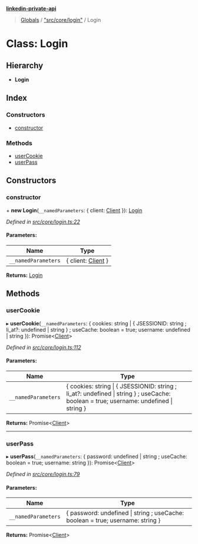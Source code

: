 **[linkedin-private-api](../README.md)**

> [Globals](../globals.md) / ["src/core/login"](../modules/_src_core_login_.md) / Login

# Class: Login

## Hierarchy

* **Login**

## Index

### Constructors

* [constructor](_src_core_login_.login.md#constructor)

### Methods

* [userCookie](_src_core_login_.login.md#usercookie)
* [userPass](_src_core_login_.login.md#userpass)

## Constructors

### constructor

\+ **new Login**(`__namedParameters`: { client: [Client](_src_core_client_.client.md)  }): [Login](_src_core_login_.login.md)

*Defined in [src/core/login.ts:22](https://github.com/cosiall/linkedin-private-api/blob/e4e3ce2/src/core/login.ts#L22)*

#### Parameters:

Name | Type |
------ | ------ |
`__namedParameters` | { client: [Client](_src_core_client_.client.md)  } |

**Returns:** [Login](_src_core_login_.login.md)

## Methods

### userCookie

▸ **userCookie**(`__namedParameters`: { cookies: string \| { JSESSIONID: string ; li_at?: undefined \| string  } ; useCache: boolean = true; username: undefined \| string  }): Promise<[Client](_src_core_client_.client.md)\>

*Defined in [src/core/login.ts:112](https://github.com/cosiall/linkedin-private-api/blob/e4e3ce2/src/core/login.ts#L112)*

#### Parameters:

Name | Type |
------ | ------ |
`__namedParameters` | { cookies: string \| { JSESSIONID: string ; li_at?: undefined \| string  } ; useCache: boolean = true; username: undefined \| string  } |

**Returns:** Promise<[Client](_src_core_client_.client.md)\>

___

### userPass

▸ **userPass**(`__namedParameters`: { password: undefined \| string ; useCache: boolean = true; username: string  }): Promise<[Client](_src_core_client_.client.md)\>

*Defined in [src/core/login.ts:79](https://github.com/cosiall/linkedin-private-api/blob/e4e3ce2/src/core/login.ts#L79)*

#### Parameters:

Name | Type |
------ | ------ |
`__namedParameters` | { password: undefined \| string ; useCache: boolean = true; username: string  } |

**Returns:** Promise<[Client](_src_core_client_.client.md)\>
